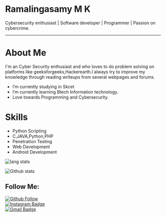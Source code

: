 
# Ramalingasamy M K
Cybersecurity enthusiast | Software developer | Programmer | Passion on cybercrime.

<hr>

# About Me

I'm an Cyber Security enthusiast and who loves to do problem solving on platforms like geeksforgeeks,Hackerearth.I always try to improve my knowledge through reading writeups from several webpages and forums.

- I’m currently studying in Skcet
- I’m currently learning Btech Information technology.
- Love towards Programming and Cybersecurity.

# Skills
- Python Scripting
- C,JAVA,Python,PHP
- Penetration Testing
- Web Development
- Android Development

![lang stats](https://github-readme-stats.vercel.app/api/top-langs/?username=Ramalingasamy012&layout=compact&theme=tokyonigh)

![Github stats](https://github-readme-stats.vercel.app/api?username=Ramalingasamy012&theme=merko&show_icons=true)

## Follow Me:

[![Github Follow](https://img.shields.io/github/followers/Ramalingasamy012?style=social)](https://github.com/Ramalingasamy012/) <br>
[![Instagram Badge](https://img.shields.io/badge/-Instagram-C13584?style=plastic&labelColor=C13584&logo=instagram&logoColor=white&link=https://www.instagram.com/_ram404/)](https://www.instagram.com/_ram404/) <br>
[![Gmail Badge](https://img.shields.io/badge/-Gmail-000000?style=plastic&labelColor=000000&logo=gmail&logoColor=D44638&link=mailto:mkraviram476@gmail.com)](mailto:mkraviram476@gmail.com)
